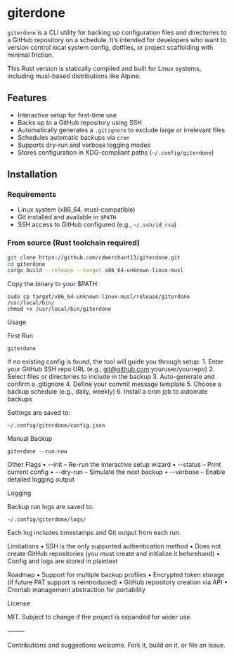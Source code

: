 # giterdone

`giterdone` is a CLI utility for backing up configuration files and directories to a GitHub repository on a schedule. It’s intended for developers who want to version control local system config, dotfiles, or project scaffolding with minimal friction.

This Rust version is statically compiled and built for Linux systems, including musl-based distributions like Alpine.

## Features

- Interactive setup for first-time use
- Backs up to a GitHub repository using SSH
- Automatically generates a `.gitignore` to exclude large or irrelevant files
- Schedules automatic backups via `cron`
- Supports dry-run and verbose logging modes
- Stores configuration in XDG-compliant paths (`~/.config/giterdone`)

## Installation

### Requirements

- Linux system (x86_64, musl-compatible)
- Git installed and available in `$PATH`
- SSH access to GitHub configured (e.g., `~/.ssh/id_rsa`)

### From source (Rust toolchain required)

```bash
git clone https://github.com/cdmerchant13/giterdone.git
cd giterdone
cargo build --release --target x86_64-unknown-linux-musl
```

Copy the binary to your $PATH:
```
sudo cp target/x86_64-unknown-linux-musl/release/giterdone /usr/local/bin/
chmod +x /usr/local/bin/giterdone
```
Usage

First Run

```giterdone```

If no existing config is found, the tool will guide you through setup:
	1.	Enter your GitHub SSH repo URL (e.g., git@github.com:youruser/yourrepo)
	2.	Select files or directories to include in the backup
	3.	Auto-generate and confirm a .gitignore
	4.	Define your commit message template
	5.	Choose a backup schedule (e.g., daily, weekly)
	6.	Install a cron job to automate backups

Settings are saved to:

```~/.config/giterdone/config.json```

Manual Backup

```giterdone --run-now```

Other Flags
	•	--init – Re-run the interactive setup wizard
	•	--status – Print current config
	•	--dry-run – Simulate the next backup
	•	--verbose – Enable detailed logging output

Logging

Backup run logs are saved to:

```~/.config/giterdone/logs/```

Each log includes timestamps and Git output from each run.

Limitations
	•	SSH is the only supported authentication method
	•	Does not create GitHub repositories (you must create and initialize it beforehand)
	•	Config and logs are stored in plaintext

Roadmap
	•	Support for multiple backup profiles
	•	Encrypted token storage (if future PAT support is reintroduced)
	•	GitHub repository creation via API
	•	Crontab management abstraction for portability

License

MIT. Subject to change if the project is expanded for wider use.

⸻

Contributions and suggestions welcome. Fork it, build on it, or file an issue.

